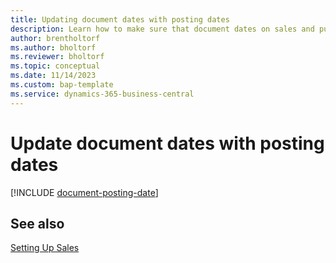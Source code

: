 ```yaml
---
title: Updating document dates with posting dates
description: Learn how to make sure that document dates on sales and purchase documents match their posting dates.
author: brentholtorf
ms.author: bholtorf
ms.reviewer: bholtorf
ms.topic: conceptual
ms.date: 11/14/2023
ms.custom: bap-template
ms.service: dynamics-365-business-central
---
```

# Update document dates with posting dates

[!INCLUDE [document-posting-date](includes/document-posting-date.md)]

## See also

[Setting Up Sales](sales-setup-sales.md)